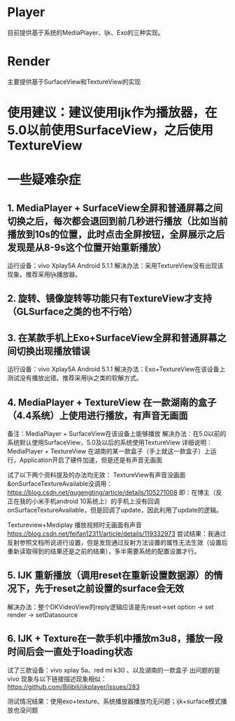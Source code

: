 # Player

目前提供基于系统的MediaPlayer、Ijk、Exo的三种实现。

# Render

主要提供基于SurfaceView和TextureView的实现

# 使用建议：建议使用Ijk作为播放器，在5.0以前使用SurfaceView，之后使用TextureView

# 一些疑难杂症

## 1. MediaPlayer + SurfaceView全屏和普通屏幕之间切换之后，每次都会退回到前几秒进行播放（比如当前播放到10s的位置，此时点击全屏按钮，全屏展示之后发现是从8-9s这个位置开始重新播放）

运行设备：vivo Xplay5A Android 5.1.1 解决办法：采用TextureView没有出现该现象。推荐采用Ijk播放器。

## 2. 旋转、镜像旋转等功能只有TextureView才支持（GLSurface之类的也不行哈）

## 3. 在某款手机上Exo+SurfaceView全屏和普通屏幕之间切换出现播放错误

运行设备：vivo Xplay5A Android 5.1.1 解决办法：Exo+TextureView在该设备上测试没有播放出错。推荐采用Ijk之类的软解方式。

## 4. MediaPlayer + TextureView 在一款湖南的盒子（4.4系统）上使用进行播放，有声音无画面

备注：MediaPlayer + SurfaceView在该设备上能够播放 解决办法：在5.0以前的系统默认使用SurfaceView，5.0及以后的系统使用TextureView
详细说明：MediaPlayer + TextureView 在湖南的某一款盒子（手上就这一款盒子）上运行，Application开启了硬件加速，但是还是有声音无画面

试了以下两个资料提及的办法均无效：
TextureView有声音没画面&onSurfaceTextureAvailable没调用：https://blog.csdn.net/qugengting/article/details/105271008
即：在博主（反正在我的小米手机android 10系统上）的手机上没有回调onSurfaceTextureAvailable，但是回调了update，因此利用了update的逻辑。

Textureview+Mediplay 播放视频时无画面有声音 https://blog.csdn.net/feifan12311/article/details/119332973
尝试结果：我通过反射参照文档所说进行设置，但是发现通过反射方法设置的属性无法生效（设置后重新读取得到的结果还是之前的结果），多半需要系统的配置设置才行。

## 5. IJK 重新播放（调用reset在重新设置数据源）的情况下，先于reset之前设置的surface会无效

解决办法：整个DKVideoView的reply逻辑应该是先reset->set option -> set render -> setDatasource

## 6. IJK + Texture在一款手机中播放m3u8，播放一段时间后会一直处于loading状态

试了三款设备：vivo xplay 5a、red mi k30 、以及湖南的一款盒子 出问题的是vivo
现象与以下链接描述现象相似：https://github.com/Bilibili/ijkplayer/issues/283

测试情况结果：使用exo+texture、系统播放器播放均无问题；ijk+surface模式播放也没问题
